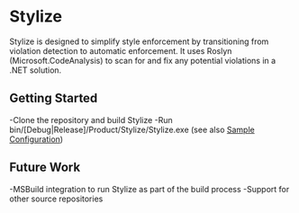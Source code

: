 # Stylize
Stylize is designed to simplify style enforcement by transitioning from violation detection to automatic enforcement.  It uses Roslyn (Microsoft.CodeAnalysis) to scan for and fix any potential violations in a .NET solution.

## Getting Started
-Clone the repository and build Stylize
-Run bin/[Debug|Release]/Product/Stylize/Stylize.exe (see also [Sample Configuration](https://github.com/nicholjy/stylize/wiki/Sample-Configuration))

## Future Work
-MSBuild integration to run Stylize as part of the build process
-Support for other source repositories